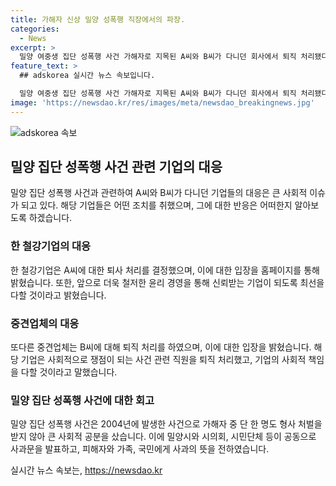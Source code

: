 ```yaml
---
title: 가해자 신상 밀양 성폭행 직장에서의 파장.
categories:
  - News
excerpt: >
  밀양 여중생 집단 성폭행 사건 가해자로 지목된 A씨와 B씨가 다니던 회사에서 퇴직 처리됐다. 이에 대한 기업들의 입장과 유튜브 채널 전투토끼의 폭로에 대한 내용이 담겨 있다. 또한, 2004년 발생한 밀양 집단 성폭행 사건의 현재 상황과 관련된 내용이 함께 다루어진다. 최근의 사건 관련하여 밀양시 관계자와 시민단체가 공동으로 사과문을 발표한 사실도 포함돼 있다.
feature_text: >
  ## adskorea 실시간 뉴스 속보입니다.

  밀양 여중생 집단 성폭행 사건 가해자로 지목된 A씨와 B씨가 다니던 회사에서 퇴직 처리됐다. 이에 대한 기업들의 입장과 유튜브 채널 전투토끼의 폭로에 대한 내용이 담겨 있다. 또한, 2004년 발생한 밀양 집단 성폭행 사건의 현재 상황과 관련된 내용이 함께 다루어진다. 최근의 사건 관련하여 밀양시 관계자와 시민단체가 공동으로 사과문을 발표한 사실도 포함돼 있다.
image: 'https://newsdao.kr/res/images/meta/newsdao_breakingnews.jpg'
---
```


<p><img src="https://newsdao.kr/res/images/meta/newsdao_breakingnews.jpg" alt="adskorea 속보" /></p>

<h2 data-ke-size="size26">밀양 집단 성폭행 사건 관련 기업의 대응</h2>

<p data-ke-size="size16">밀양 집단 성폭행 사건과 관련하여 A씨와 B씨가 다니던 기업들의 대응은 큰 사회적 이슈가 되고 있다. 해당 기업들은 어떤 조치를 취했으며, 그에 대한 반응은 어떠한지 알아보도록 하겠습니다.</p>

<h3 data-ke-size="size24">한 철강기업의 대응</h3>

<p data-ke-size="size16">한 철강기업은 A씨에 대한 퇴사 처리를 결정했으며, 이에 대한 입장을 홈페이지를 통해 밝혔습니다. 또한, 앞으로 더욱 철저한 윤리 경영을 통해 신뢰받는 기업이 되도록 최선을 다할 것이라고 밝혔습니다.</p>

<h3 data-ke-size="size24">중견업체의 대응</h3>

<p data-ke-size="size16">또다른 중견업체는 B씨에 대해 퇴직 처리를 하였으며, 이에 대한 입장을 밝혔습니다. 해당 기업은 사회적으로 쟁점이 되는 사건 관련 직원을 퇴직 처리했고, 기업의 사회적 책임을 다할 것이라고 말했습니다.</p>

<h3 data-ke-size="size24">밀양 집단 성폭행 사건에 대한 회고</h3>

<p data-ke-size="size16">밀양 집단 성폭행 사건은 2004년에 발생한 사건으로 가해자 중 단 한 명도 형사 처벌을 받지 않아 큰 사회적 공분을 샀습니다. 이에 밀양시와 시의회, 시민단체 등이 공동으로 사과문을 발표하고, 피해자와 가족, 국민에게 사과의 뜻을 전하였습니다.</p>
실시간 뉴스 속보는, <a href="https://newsdao.kr" rel="dofollow">https://newsdao.kr</a>


